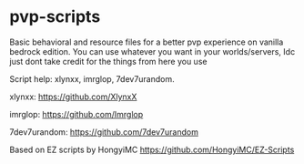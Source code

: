# pvp-scripts

Basic behavioral and resource files for a better pvp experience on vanilla bedrock edition. You can use whatever you want in your worlds/servers, Idc just dont take credit for the things from here you use

Script help: xlynxx, imrglop, 7dev7urandom.

xlynxx: https://github.com/XlynxX

imrglop: https://github.com/Imrglop

7dev7urandom: https://github.com/7dev7urandom

Based on EZ scripts by HongyiMC
https://github.com/HongyiMC/EZ-Scripts
